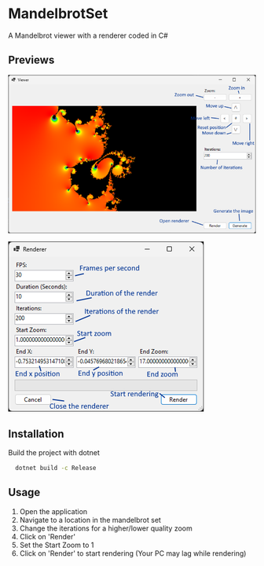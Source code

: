 
#  MandelbrotSet

A Mandelbrot viewer with a renderer coded in C#
## Previews

![Preview 1](https://github.com/CodeCraftingMC/MandelbrotSet/blob/master/Resources/img/Preview1.png?raw=true)

![Preview 2](https://github.com/CodeCraftingMC/MandelbrotSet/blob/master/Resources/img/Preview2.png?raw=true)
## Installation

Build the project with dotnet

```bash
  dotnet build -c Release
```

## Usage

1. Open the application
2. Navigate to a location in the mandelbrot set
3. Change the iterations for a higher/lower quality zoom
4. Click on 'Render'
5. Set the Start Zoom to 1
6. Click on 'Render' to start rendering (Your PC may lag while rendering)